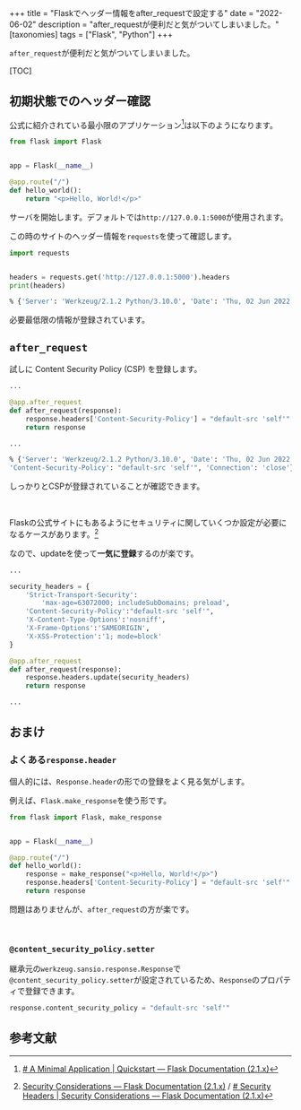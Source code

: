 +++
title = "Flaskでヘッダー情報をafter_requestで設定する"
date = "2022-06-02"
description = "after_requestが便利だと気がついてしまいました。"
[taxonomies]
tags = ["Flask", "Python"]
+++

`after_request`が便利だと気がついてしまいました。

[TOC]

## 初期状態でのヘッダー確認

公式に紹介されている最小限のアプリケーション[^1]は以下のようになります。

```python
from flask import Flask


app = Flask(__name__)

@app.route("/")
def hello_world():
    return "<p>Hello, World!</p>"
```

サーバを開始します。デフォルトでは`http://127.0.0.1:5000`が使用されます。


この時のサイトのヘッダー情報を`requests`を使って確認します。
```python
import requests


headers = requests.get('http://127.0.0.1:5000').headers
print(headers)
```
```bash
% {'Server': 'Werkzeug/2.1.2 Python/3.10.0', 'Date': 'Thu, 02 Jun 2022 11:30:54 GMT', 'Content-Type': 'text/html; charset=utf-8', 'Content-Length': '20', 'Connection': 'close'}
```

必要最低限の情報が登録されています。


## `after_request`
試しに Content Security Policy (CSP) を登録します。

```python
...

@app.after_request
def after_request(response):
    response.headers['Content-Security-Policy'] = "default-src 'self'" 
    return response

...
```
```bash
% {'Server': 'Werkzeug/2.1.2 Python/3.10.0', 'Date': 'Thu, 02 Jun 2022 11:49:22 GMT', 'Content-Type': 'text/html; charset=utf-8', 'Content-Length': '20', 
'Content-Security-Policy': "default-src 'self'", 'Connection': 'close'}
```

しっかりとCSPが登録されていることが確認できます。

<br>

Flaskの公式サイトにもあるようにセキュリティに関していくつか設定が必要になるケースがあります。[^2]

なので、updateを使って**一気に登録**するのが楽です。

```python
...

security_headers = {
    'Strict-Transport-Security':
        'max-age=63072000; includeSubDomains; preload',
    'Content-Security-Policy':"default-src 'self'",
    'X-Content-Type-Options':'nosniff',
    'X-Frame-Options':'SAMEORIGIN',
    'X-XSS-Protection':'1; mode=block'
}

@app.after_request
def after_request(response):
    response.headers.update(security_headers)
    return response

...
```

## おまけ
### よくある`response.header`

個人的には、`Response.header`の形での登録をよく見る気がします。

例えば、`Flask.make_response`を使う形です。

```python
from flask import Flask, make_response


app = Flask(__name__)

@app.route("/")
def hello_world():
    response = make_response("<p>Hello, World!</p>")
    response.headers['Content-Security-Policy'] = "default-src 'self'"
    return response
```

問題はありませんが、`after_request`の方が楽です。

<br>

### `@content_security_policy.setter`

継承元の`werkzeug.sansio.response.Response`で`@content_security_policy.setter`が設定されているため、`Response`のプロパティで登録できます。

```python
response.content_security_policy = "default-src 'self'"
```


## 参考文献

[^1]: [# A Minimal Application | Quickstart — Flask Documentation (2.1.x)](https://flask.palletsprojects.com/en/2.1.x/quickstart/#a-minimal-application)

[^2]: [Security Considerations — Flask Documentation (2.1.x)](https://flask.palletsprojects.com/en/2.1.x/security/) / [# Security Headers | Security Considerations — Flask Documentation (2.1.x)](https://flask.palletsprojects.com/en/2.1.x/security/#security-headers)